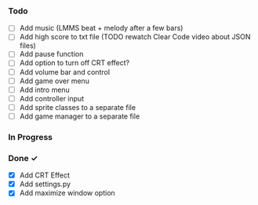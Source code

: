 ### Todo
- [ ] Add music (LMMS beat + melody after a few bars)
- [ ] Add high score to txt file (TODO rewatch Clear Code video about JSON files)
- [ ] Add pause function
- [ ] Add option to turn off CRT effect?
- [ ] Add volume bar and control
- [ ] Add game over menu
- [ ] Add intro menu
- [ ] Add controller input
- [ ] Add sprite classes to a separate file
- [ ] Add game manager to a separate file

### In Progress

### Done ✓
- [X] Add CRT Effect
- [X] Add settings.py
- [X] Add maximize window option